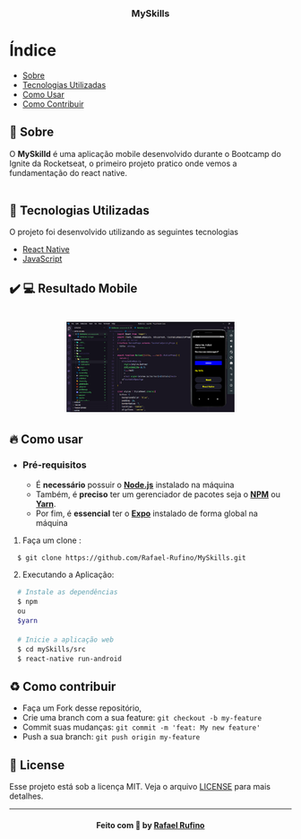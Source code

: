 
<h3 align="center">
    <b>MySkills</b>  
    <br>
</h3>


# Índice

- [Sobre](#sobre)
- [Tecnologias Utilizadas](#tecnologias-utilizadas)
- [Como Usar](#como-usar)
- [Como Contribuir](#como-contribuir)

<a id="sobre"></a>

## :bookmark: Sobre

O <strong>MySkilld</strong> é uma aplicação mobile desenvolvido durante o Bootcamp do Ignite da Rocketseat, o primeiro projeto pratico onde vemos a fundamentação do react native.  
<br/>



<a id="tecnologias-utilizadas"></a>

## :rocket: Tecnologias Utilizadas

O projeto foi desenvolvido utilizando as seguintes tecnologias

- [React Native](https://developer.mozilla.org/pt-BR/docs/Aprender/HTML/Introducao_ao_HTML)
- [JavaScript](https://developer.mozilla.org/pt-BR/docs/Web/JavaScript)


## :heavy_check_mark: :computer: Resultado Mobile

<h1 align="center">
    <img alt="Web Home" src="./.github/mySkills.png" width="300px">
</h1>

<a id="como-usar"></a>

## :fire: Como usar

- ### **Pré-requisitos**

  - É **necessário** possuir o **[Node.js](https://nodejs.org/en/)** instalado na máquina
  - Também, é **preciso** ter um gerenciador de pacotes seja o **[NPM](https://www.npmjs.com/)** ou **[Yarn](https://yarnpkg.com/)**.
  - Por fim, é **essencial** ter o **[Expo](https://expo.io/)** 
  instalado de forma global na máquina

1. Faça um clone :

```sh
  $ git clone https://github.com/Rafael-Rufino/MySkills.git
```

2. Executando a Aplicação:

```sh
  # Instale as dependências
  $ npm 
  ou
  $yarn 

  # Inicie a aplicação web
  $ cd mySkills/src
  $ react-native run-android

```

<a id="como-contribuir"></a>

## :recycle: Como contribuir

- Faça um Fork desse repositório,
- Crie uma branch com a sua feature: `git checkout -b my-feature`
- Commit suas mudanças: `git commit -m 'feat: My new feature'`
- Push a sua branch: `git push origin my-feature`


## :memo: License

Esse projeto está sob a licença MIT. Veja o arquivo [LICENSE](LICENSE.md) para mais detalhes.

---

<h4 align="center">
    Feito com 💜 by <a href="https://www.linkedin.com/in/rafael-r-dos-santos-b889311ba/" target="_blank">Rafael Rufino</a>
</h4>
